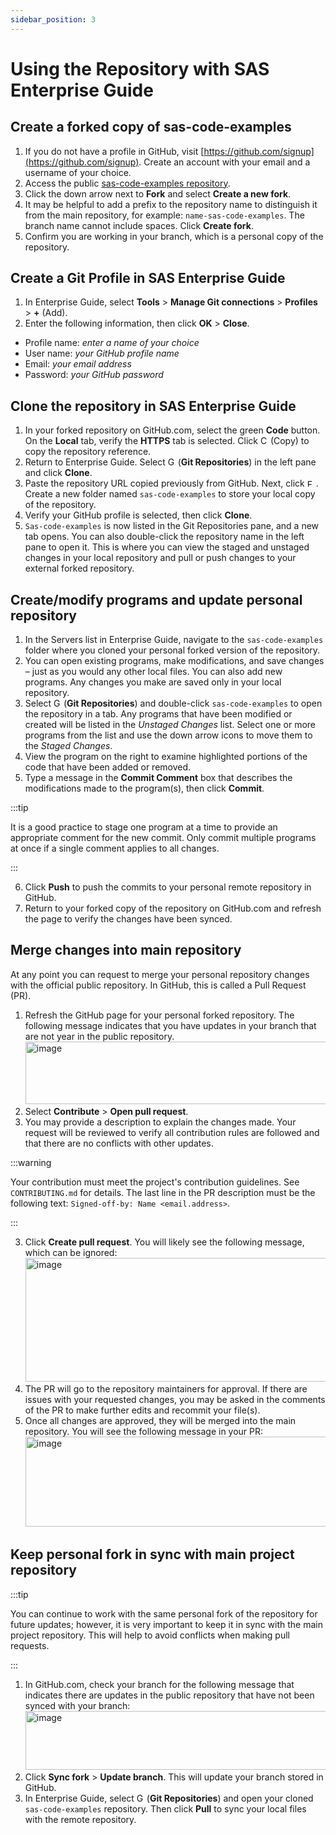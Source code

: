 ```yaml
---
sidebar_position: 3
---
```

# Using the Repository with SAS Enterprise Guide
## Create a forked copy of sas-code-examples
1.	If you do not have a profile in GitHub, visit [https://github.com/signup](https://github.com/signup). Create an account with your email and a username of your choice. 
2.	Access the public [sas-code-examples repository](https://github.com/sassoftware/sas-code-examples).
3.	Click the down arrow next to **Fork** and select **Create a new fork**. 
4.	It may be helpful to add a prefix to the repository name to distinguish it from the main repository, for example: `name-sas-code-examples`. The branch name cannot include spaces. Click **Create fork**.
5.	Confirm you are working in your branch, which is a personal copy of the repository.

## Create a Git Profile in SAS Enterprise Guide
1.	In Enterprise Guide, select **Tools** > **Manage Git connections** > **Profiles** > **+** (Add).
2.	Enter the following information, then click **OK** > **Close**. 
- Profile name: _enter a name of your choice_
- User name: _your GitHub profile name_
- Email: _your email address_
- Password: _your GitHub password_

## Clone the repository in SAS Enterprise Guide
1.	In your forked repository on GitHub.com, select the green **Code** button. On the **Local** tab, verify the **HTTPS** tab is selected. Click <img width="12" height="14" alt="Copy (2)" src="https://github.com/user-attachments/assets/18939792-199e-4bf5-aaa9-7d888cee73fe" /> (Copy) to copy the repository reference.
2.	Return to Enterprise Guide. Select <img width="12" height="14" alt="GitRepository" src="https://github.com/user-attachments/assets/521a9569-1a6f-48fc-b48e-7ac0ce1470d1" /> (**Git Repositories**) in the left pane and click **Clone**.
4.	Paste the repository URL copied previously from GitHub. Next, click <img width="14" height="12" alt="Folder" src="https://github.com/user-attachments/assets/5fc761e6-1ff4-4f82-8dec-210c3e829e7b" />. Create a new folder named `sas-code-examples` to store your local copy of the repository.
5. Verify your GitHub profile is selected, then click **Clone**.
6. `Sas-code-examples` is now listed in the Git Repositories pane, and a new tab opens. You can also double-click the repository name in the left pane to open it. This is where you can view the staged and unstaged changes in your local repository and pull or push changes to your external forked repository.

## Create/modify programs and update personal repository
1.	In the Servers list in Enterprise Guide, navigate to the `sas-code-examples` folder where you cloned your personal forked version of the repository. 
2.	You can open existing programs, make modifications, and save changes – just as you would any other local files. You can also add new programs. Any changes you make are saved only in your local repository. 
3.	Select <img width="12" height="14" alt="GitRepository" src="https://github.com/user-attachments/assets/0fec2580-827d-475d-87dc-23ec269d124f" /> (**Git Repositories**) and double-click `sas-code-examples` to open the repository in a tab. Any programs that have been modified or created will be listed in the _Unstaged Changes_ list. Select one or more programs from the list and use the down arrow icons to move them to the _Staged Changes_.
4.	View the program on the right to examine highlighted portions of the code that have been added or removed. 
5.	Type a message in the **Commit Comment** box that describes the modifications made to the program(s), then click **Commit**.

:::tip

It is a good practice to stage one program at a time to provide an appropriate comment for the new commit. Only commit multiple programs at once if a single comment applies to all changes.

:::

6.	Click **Push** to push the commits to your personal remote repository in GitHub. 
7.	Return to your forked copy of the repository on GitHub.com and refresh the page to verify the changes have been synced. 

## Merge changes into main repository 
At any point you can request to merge your personal repository changes with the official public repository. In GitHub, this is called a Pull Request (PR).
1.	Refresh the GitHub page for your personal forked repository. The following message indicates that you have updates in your branch that are not year in the public repository. <img width="758" height="100" alt="image" src="https://github.com/user-attachments/assets/15299b74-3db3-4283-a4e7-728ca899647f" />
1.	Select **Contribute** > **Open pull request**.
2.	You may provide a description to explain the changes made. Your request will be reviewed to verify all contribution rules are followed and that there are no conflicts with other updates.

:::warning

Your contribution must meet the project's contribution guidelines. See `CONTRIBUTING.md` for details. The last line in the PR description must be the following text: `Signed-off-by: Name <email.address>`.

:::

3.	Click **Create pull request**. You will likely see the following message, which can be ignored: <img width="509" height="198" alt="image" src="https://github.com/user-attachments/assets/73d765b2-b15d-450f-97ef-d9223a2c97bd" />
4.	The PR will go to the repository maintainers for approval. If there are issues with your requested changes, you may be asked in the comments of the PR to make further edits and recommit your file(s). 
5.	Once all changes are approved, they will be merged into the main repository. You will see the following message in your PR: <img width="561" height="144" alt="image" src="https://github.com/user-attachments/assets/e41b8172-9397-49f4-8acd-7a090e32aefb" />

## Keep personal fork in sync with main project repository
:::tip

You can continue to work with the same personal fork of the repository for future updates; however, it is very important to keep it in sync with the main project repository. This will help to avoid conflicts when making pull requests.

:::

1.	In GitHub.com, check your branch for the following message that indicates there are updates in the public repository that have not been synced with your branch: <img width="737" height="94" alt="image" src="https://github.com/user-attachments/assets/6d54920f-8b14-41be-83c9-40ca98ad7925" />
2.	Click **Sync fork** > **Update branch**. This will update your branch stored in GitHub. 
3.	In Enterprise Guide, select <img width="12" height="14" alt="GitRepository" src="https://github.com/user-attachments/assets/6aad0af8-65ca-452c-b96f-7d8886a030ad" /> (**Git Repositories**) and open your cloned `sas-code-examples` repository. Then click **Pull** to sync your local files with the remote repository. 
